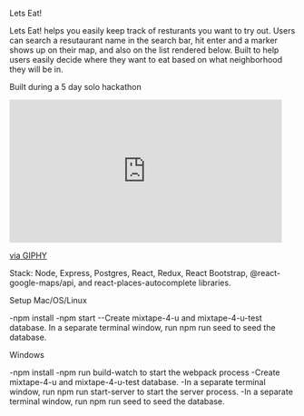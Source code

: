 Lets Eat!

Lets Eat! helps you easily keep track of resturants you want to try out. Users can search a resutaurant name in the search bar, hit enter and a marker shows up on their map, and also on the list rendered below. Built to help users easily decide where they want to eat based on what neighborhood they will be in.

Built during a 5 day solo hackathon

<iframe src="https://giphy.com/embed/rNFj3FiWrdt7mdkGB0" width="480" height="252" frameBorder="0" class="giphy-embed" allowFullScreen></iframe><p><a href="https://giphy.com/gifs/rNFj3FiWrdt7mdkGB0">via GIPHY</a></p>

Stack: Node, Express, Postgres, React, Redux, React Bootstrap, @react-google-maps/api, and react-places-autocomplete libraries.

Setup
Mac/OS/Linux

-npm install
-npm start
--Create mixtape-4-u and mixtape-4-u-test database.
In a separate terminal window, run npm run seed to seed the database.

Windows

-npm install
-npm run build-watch to start the webpack process
-Create mixtape-4-u and mixtape-4-u-test database.
-In a separate terminal window, run npm run start-server to start the server process.
-In a separate terminal window, run npm run seed to seed the database.
